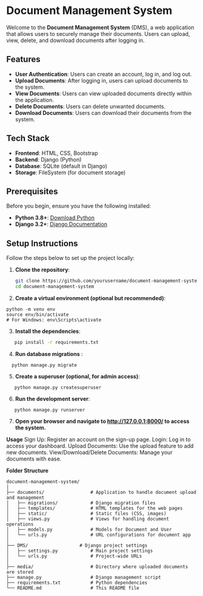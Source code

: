 # Document Management System

Welcome to the **Document Management System** (DMS), a web application that allows users to securely manage their documents. Users can upload, view, delete, and download documents after logging in.

## Features

- **User Authentication**: Users can create an account, log in, and log out.
- **Upload Documents**: After logging in, users can upload documents to the system.
- **View Documents**: Users can view uploaded documents directly within the application.
- **Delete Documents**: Users can delete unwanted documents.
- **Download Documents**: Users can download their documents from the system.

## Tech Stack

- **Frontend**: HTML, CSS, Bootstrap
- **Backend**: Django (Python)
- **Database**: SQLite (default in Django)
- **Storage**: FileSystem (for document storage)

## Prerequisites

Before you begin, ensure you have the following installed:

- **Python 3.8+**: [Download Python](https://www.python.org/downloads/)
- **Django 3.2+**: [Django Documentation](https://docs.djangoproject.com/en/stable/)

## Setup Instructions

Follow the steps below to set up the project locally:

1. **Clone the repository**:

   ```bash
   git clone https://github.com/yourusername/document-management-system.git
   cd document-management-system
   ```

2. **Create a virtual environment (optional but recommended)**:

  ```
  python -m venv env
  source env/bin/activate
  # For Windows: env\Scripts\activate
 ```
3. **Install the dependencies**:

```bash
   pip install -r requirements.txt
```
4. **Run database migrations** :
```
  python manage.py migrate
```

5. **Create a superuser (optional, for admin access)**:
```
   python manage.py createsuperuser
```
6. **Run the development server**:
```
   python manage.py runserver
```
7. **Open your browser and navigate to http://127.0.0.1:8000/ to access the system.**

**Usage**
Sign Up: Register an account on the sign-up page.
Login: Log in to access your dashboard.
Upload Documents: Use the upload feature to add new documents.
View/Download/Delete Documents: Manage your documents with ease.

**Folder Structure**
```
document-management-system/
│
├── documents/                 # Application to handle document upload and management
│   ├── migrations/            # Django migration files
│   ├── templates/             # HTML templates for the web pages
│   ├── static/                # Static files (CSS, images)
│   ├── views.py               # Views for handling document operations
│   ├── models.py              # Models for Document and User
│   └── urls.py                # URL configurations for document app
│
├── DMS/                   # Django project settings
│   ├── settings.py            # Main project settings
│   └── urls.py                # Project-wide URLs
│
├── media/                     # Directory where uploaded documents are stored
├── manage.py                  # Django management script
├── requirements.txt           # Python dependencies
└── README.md                  # This README file
```

